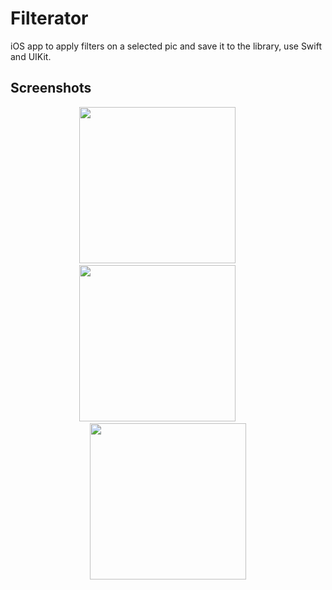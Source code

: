# Filterator

iOS app to apply filters on a selected pic and save it to the library, use Swift and UIKit.

## Screenshots

<div align="center">
  
<img src="https://user-images.githubusercontent.com/60781548/136951631-f62c1f2e-8fc0-432a-9bf7-af38e78f232c.png" width="250"></img>
<img width="30"></img>
<img src="https://user-images.githubusercontent.com/60781548/136951650-c62ac115-3521-4315-9326-05e75d76d98d.png" width="250"></img>
<img width="30"></img>
<img src="https://user-images.githubusercontent.com/60781548/136951659-6ffdbf48-eb41-454b-903a-e6c72f1cd10a.png" width="250"></img>
  
</div>
